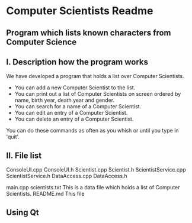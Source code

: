 # Computer Scientists Readme

## Program which lists known characters from Computer Science

I. Description how the program works
------------------------------------------------------------------------------------
We have developed a program that holds a list over Computer Scientists.

* You can add a new Computer Scientist to the list. 
* You can print out a list of Computer Scientists on screen ordered by name, birth year, death year and gender.
* You can search for a name of a Computer Scientist.
* You can edit an entry of a Computer Scientist.
* You can delete an entry of a Computer Scientist.

You can do these commands as often as you whish or until you type in 'quit'.

II. File list
------------------------------------------------------------------------------------
ConsoleUI.cpp
ConsoleUI.h
Scientist.cpp
Scientist.h
ScientistService.cpp
ScientistService.h
DataAccess.cpp
DataAccess.h

main.cpp
scientists.txt          This is a data file which holds a list of Computer Scientists.
README.md               This file

## Using Qt
